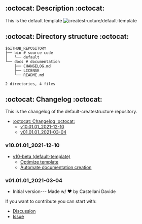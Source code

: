 ## :octocat: Description :octocat:
This is the default template
![createstructure/default-template](https://opengraph.githubassets.com/0d7c1a77feb8ec0c3726bdb77551f3b86461536a3c85705fa8c74f16e6945d22/createstructure/default-template)
## :octocat: Directory structure :octocat:

```
$GITHUB_REPOSITORY
├── bin # source code
│   └── default
└── docs # documentation
    ├── CHANGELOG.md
    ├── LICENSE
    └── README.md

2 directories, 4 files
```
## :octocat: Changelog :octocat:

This is the changelog of the default-createstructure repository.

- [:octocat: Changelog :octocat:](#changelog)
  - [v10.01.01_2021-12-10](#v100101_2021-12-10)
  - [v01.01.01_2021-03-04](#v010101_2021-03-04)

### v10.01.01_2021-12-10
- [v10-beta (default-template)](https://github.com/createstructure/default-template/issues/5)
  - [Optimize template](https://github.com/createstructure/default-template/issues/7)
  - [Automate documentation creation](https://github.com/createstructure/default-template/issues/6)

### v01.01.01_2021-03-04
 - Initial version---
Made w/ :heart: by Castellani Davide

If you want to contribute you can start with:
- [Discussion](https://github.com/createstructure/default-template/discussions)
- [Issue](https://github.com/createstructure/default-template/issues/new)
